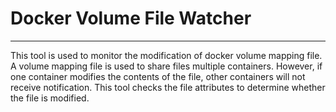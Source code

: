 # Docker Volume File Watcher


---


This tool is used to monitor the modification of docker volume mapping file.
A volume mapping file is used to share files multiple containers.
However, if one container modifies the contents of the file, other containers will not receive notification.
This tool checks the file attributes to determine whether the file is modified.
